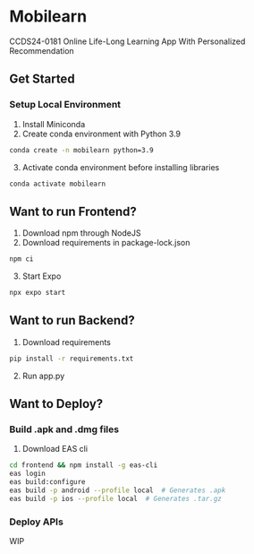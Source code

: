 # Mobilearn

CCDS24-0181 Online Life-Long Learning App With Personalized Recommendation

## Get Started

### Setup Local Environment

1. Install Miniconda
2. Create conda environment with Python 3.9

```bash
conda create -n mobilearn python=3.9
```

3. Activate conda environment before installing libraries

```bash
conda activate mobilearn
```

## Want to run Frontend?

1. Download npm through NodeJS
2. Download requirements in package-lock.json

```bash
npm ci
```

3. Start Expo

```bash
npx expo start
```

## Want to run Backend?

1. Download requirements

```bash
pip install -r requirements.txt
```

2. Run app.py

## Want to Deploy?

### Build .apk and .dmg files

1. Download EAS cli

```bash
cd frontend && npm install -g eas-cli  
eas login  
eas build:configure  
eas build -p android --profile local  # Generates .apk  
eas build -p ios --profile local  # Generates .tar.gz
```

### Deploy APIs

WIP
